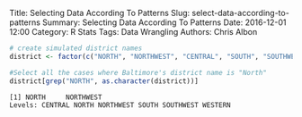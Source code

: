 Title: Selecting Data According To Patterns
Slug: select-data-according-to-patterns
Summary: Selecting Data According To Patterns
Date: 2016-12-01 12:00
Category: R Stats
Tags: Data Wrangling
Authors: Chris Albon




```R
# create simulated district names
district <- factor(c("NORTH", "NORTHWEST", "CENTRAL", "SOUTH", "SOUTHWEST", "WESTERN"))
```


```R
#Select all the cases where Baltimore's district name is "North"
district[grep("NORTH", as.character(district))]
```




    [1] NORTH     NORTHWEST
    Levels: CENTRAL NORTH NORTHWEST SOUTH SOUTHWEST WESTERN
